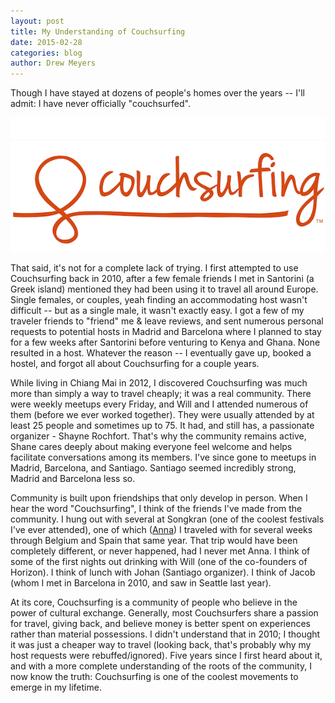 ```yaml
---
layout: post
title: My Understanding of Couchsurfing
date: 2015-02-28
categories: blog
author: Drew Meyers
---
```

Though I have stayed at dozens of people's homes over the years -- I'll admit: I have never officially "couchsurfed".

![](/assets/Couchsurfing-logo.png)

That said, it's not for a complete lack of trying. I first attempted to use Couchsurfing back in 2010, after a few female friends I met in Santorini (a Greek island) mentioned they had been using it to travel all around Europe. Single females, or couples, yeah finding an accommodating host wasn't difficult -- but as a single male, it wasn't exactly easy. I got a few of my traveler friends to "friend" me & leave reviews, and sent numerous personal requests to potential hosts in Madrid and Barcelona where I planned to stay for a few weeks after Santorini before venturing to Kenya and Ghana. None resulted in a host. Whatever the reason -- I eventually gave up, booked a hostel, and forgot all about Couchsurfing for a couple years.

While living in Chiang Mai in 2012, I discovered Couchsurfing was much more than simply a way to travel cheaply; it was a real community. There were weekly meetups every Friday, and Will and I attended numerous of them (before we ever worked together). They were usually attended by at least 25 people and sometimes up to 75. It had, and still has, a passionate organizer - Shayne Rochfort. That's why the community remains active, Shane cares deeply about making everyone feel welcome and helps facilitate conversations among its members. I've since gone to meetups in Madrid, Barcelona, and Santiago. Santiago seemed incredibly strong, Madrid and Barcelona less so.

Community is built upon friendships that only develop in person. When I hear the word "Couchsurfing", I think of the friends I've made from the community. I hung out with several at Songkran (one of the coolest festivals I've ever attended), one of which ([Anna](http://www.twitter.com/AnnaZalazar)) I traveled with for several weeks through Belgium and Spain that same year. That trip would have been completely different, or never happened, had I never met Anna. I think of some of the first nights out drinking with Will (one of the co-founders of Horizon). I think of lunch with Johan (Santiago organizer). I think of Jacob (whom I met in Barcelona in 2010, and saw in Seattle last year).

At its core, Couchsurfing is a community of people who believe in the power of cultural exchange. Generally, most Couchsurfers share a passion for travel, giving back, and believe money is better spent on experiences rather than material possessions. I didn't understand that in 2010; I thought it was just a cheaper way to travel (looking back, that's probably why my host requests were rebuffed/ignored). Five years since I first heard about it, and with a more complete understanding of the roots of the community, I now know the truth: Couchsurfing is one of the coolest movements to emerge in my lifetime.
